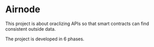 # Airnode

This project is about oraclizing APIs so that smart contracts can find consistent outside data.

The project is developed in 6 phases.
